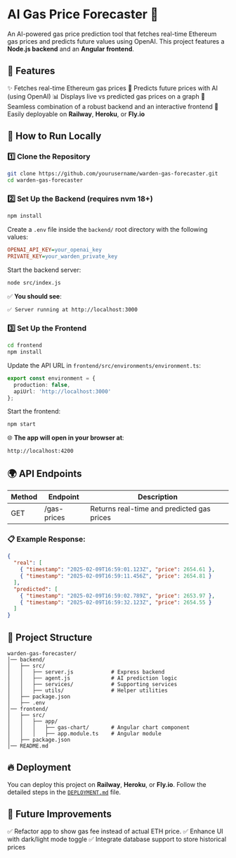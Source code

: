 # **AI Gas Price Forecaster** 🚀
An AI-powered gas price prediction tool that fetches real-time Ethereum gas prices and predicts future values using OpenAI. This project features a **Node.js backend** and an **Angular frontend**.
## **📌 Features**
✨ Fetches real-time Ethereum gas prices
🤖 Predicts future prices with AI (using OpenAI)
📊 Displays live vs predicted gas prices on a graph
🔗 Seamless combination of a robust backend and an interactive frontend
🚀 Easily deployable on **Railway**, **Heroku**, or **Fly.io**
## **🚀 How to Run Locally**
### 1️⃣ Clone the Repository
``` bash
git clone https://github.com/yourusername/warden-gas-forecaster.git
cd warden-gas-forecaster
```
### 2️⃣ Set Up the Backend (requires nvm 18+)
``` bash
npm install  
```
Create a `.env` file inside the `backend/` root directory with the following values:
``` ini
OPENAI_API_KEY=your_openai_key  
PRIVATE_KEY=your_warden_private_key  
```
Start the backend server:
``` bash
node src/index.js
```
✅ **You should see**:
``` bash
✅ Server running at http://localhost:3000  
```
### 3️⃣ Set Up the Frontend
``` bash
cd frontend  
npm install  
```
Update the API URL in `frontend/src/environments/environment.ts`:
``` typescript
export const environment = {  
  production: false,  
  apiUrl: 'http://localhost:3000'  
};  
```
Start the frontend:
``` bash
npm start  
```
🌐 **The app will open in your browser at**:
``` 
http://localhost:4200  
```
## **🌍 API Endpoints**

| **Method** | **Endpoint** | **Description** |
| --- | --- | --- |
| GET | /gas-prices | Returns real-time and predicted gas prices |
### **📋 Example Response:**
``` json
{
  "real": [
    { "timestamp": "2025-02-09T16:59:01.123Z", "price": 2654.61 },
    { "timestamp": "2025-02-09T16:59:11.456Z", "price": 2654.81 }
  ],
  "predicted": [
    { "timestamp": "2025-02-09T16:59:02.789Z", "price": 2653.97 },
    { "timestamp": "2025-02-09T16:59:32.123Z", "price": 2654.55 }
  ]
}
```
## **🎯 Project Structure**
``` plaintext
warden-gas-forecaster/
│── backend/
│   ├── src/
│   │   ├── server.js            # Express backend
│   │   ├── agent.js             # AI prediction logic
│   │   ├── services/            # Supporting services
│   │   ├── utils/               # Helper utilities
│   ├── package.json
│   ├── .env
│── frontend/
│   ├── src/
│   │   ├── app/
│   │   │   ├── gas-chart/       # Angular chart component
│   │   │   ├── app.module.ts    # Angular module
│   ├── package.json
│── README.md
```
## **🔥 Deployment**
You can deploy this project on **Railway**, **Heroku**, or **Fly.io**.
Follow the detailed steps in the [`DEPLOYMENT.md`](./DEPLOYMENT.md) file.
## **📜 Future Improvements**
✅ Refactor app to show gas fee instead of actual ETH price.
✅ Enhance UI with dark/light mode toggle
✅ Integrate database support to store historical prices